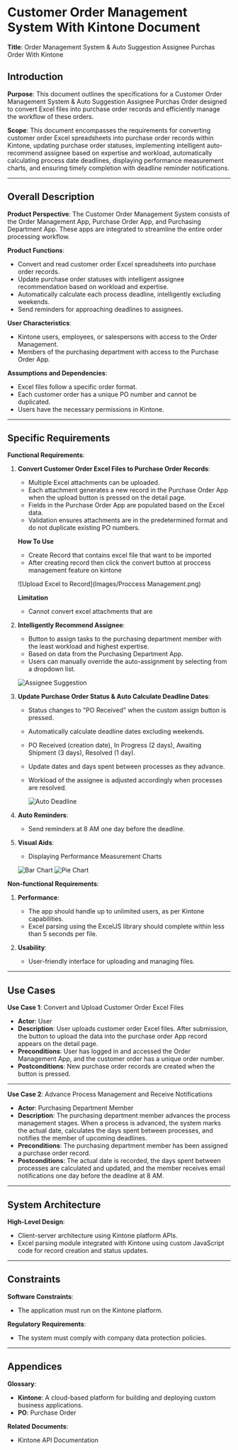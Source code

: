 # Customer Order Management System With Kintone Document

**Title**: Order Management System & Auto Suggestion Assignee Purchas Order With Kintone

## Introduction

**Purpose**:
This document outlines the specifications for a Customer Order Management System & Auto Suggestion Assignee Purchas Order designed to convert Excel files into purchase order records and efficiently manage the workflow of these orders.

**Scope**:
This document encompasses the requirements for converting customer order Excel spreadsheets into purchase order records within Kintone, updating purchase order statuses, implementing intelligent auto-recommend assignee based on expertise and workload, automatically calculating process date deadlines, displaying performance measurement charts, and ensuring timely completion with deadline reminder notifications.

---

## Overall Description

**Product Perspective**:
The Customer Order Management System consists of the Order Management App, Purchase Order App, and Purchasing Department App. These apps are integrated to streamline the entire order processing workflow.

**Product Functions**:

- Convert and read customer order Excel spreadsheets into purchase order records.
- Update purchase order statuses with intelligent assignee recommendation based on workload and expertise.
- Automatically calculate each process deadline, intelligently excluding weekends.
- Send reminders for approaching deadlines to assignees.

**User Characteristics**:

- Kintone users, employees, or salespersons with access to the Order Management.
- Members of the purchasing department with access to the Purchase Order App.

**Assumptions and Dependencies**:

- Excel files follow a specific order format.
- Each customer order has a unique PO number and cannot be duplicated.
- Users have the necessary permissions in Kintone.

---

## Specific Requirements

**Functional Requirements**:

1. **Convert Customer Order Excel Files to Purchase Order Records**:

   - Multiple Excel attachments can be uploaded.
   - Each attachment generates a new record in the Purchase Order App when the upload button is pressed on the detail page.
   - Fields in the Purchase Order App are populated based on the Excel data.
   - Validation ensures attachments are in the predetermined format and do not duplicate existing PO numbers.

   **How To Use**

   - Create Record that contains excel file that want to be imported
   - After creating record then click the convert button at proccess management feature on kintone

   ![Upload Excel to Record](Images/Proccess Management.png)

   **Limitation**

   - Cannot convert excel attachments that are

2. **Intelligently Recommend Assignee**:

   - Button to assign tasks to the purchasing department member with the least workload and highest expertise.
   - Based on data from the Purchasing Department App.
   - Users can manually override the auto-assignment by selecting from a dropdown list.

   ![Assignee Suggestion](screenshots/autosuggest-assignee.png)

3. **Update Purchase Order Status & Auto Calculate Deadline Dates**:

   - Status changes to "PO Received" when the custom assign button is pressed.
   - Automatically calculate deadline dates excluding weekends.
   - PO Received (creation date), In Progress (2 days), Awaiting Shipment (3 days), Resolved (1 day).
   - Update dates and days spent between processes as they advance.
   - Workload of the assignee is adjusted accordingly when processes are resolved.

     ![Auto Deadline](screenshots/auto-deadline.png)

4. **Auto Reminders**:

   - Send reminders at 8 AM one day before the deadline.

5. **Visual Aids**:

   - Displaying Performance Measurement Charts

   ![Bar Chart](screenshots/bar-chart.png)
   ![Pie Chart](screenshots/pie-chart.png)

**Non-functional Requirements**:

1. **Performance**:

   - The app should handle up to unlimited users, as per Kintone capabilities.
   - Excel parsing using the ExcelJS library should complete within less than 5 seconds per file.

2. **Usability**:
   - User-friendly interface for uploading and managing files.

---

## Use Cases

**Use Case 1**: Convert and Upload Customer Order Excel Files

- **Actor**: User
- **Description**: User uploads customer order Excel files. After submission, the button to upload the data into the purchase order App record appears on the detail page.
- **Preconditions**: User has logged in and accessed the Order Management App, and the customer order has a unique order number.
- **Postconditions**: New purchase order records are created when the button is pressed.

---

**Use Case 2**: Advance Process Management and Receive Notifications

- **Actor**: Purchasing Department Member
- **Description**: The purchasing department member advances the process management stages. When a process is advanced, the system marks the actual date, calculates the days spent between processes, and notifies the member of upcoming deadlines.
- **Preconditions**: The purchasing department member has been assigned a purchase order record.
- **Postconditions**: The actual date is recorded, the days spent between processes are calculated and updated, and the member receives email notifications one day before the deadline at 8 AM.

---

## System Architecture

**High-Level Design**:

- Client-server architecture using Kintone platform APIs.
- Excel parsing module integrated with Kintone using custom JavaScript code for record creation and status updates.

---

<!-- ### Flowchart

Here is a flowchart illustrating the workflow of the Customer Order Management System:

--- -->

## Constraints

**Software Constraints**:

- The application must run on the Kintone platform.

**Regulatory Requirements**:

- The system must comply with company data protection policies.

---

## Appendices

**Glossary**:

- **Kintone**: A cloud-based platform for building and deploying custom business applications.
- **PO**: Purchase Order

**Related Documents**:

- Kintone API Documentation
